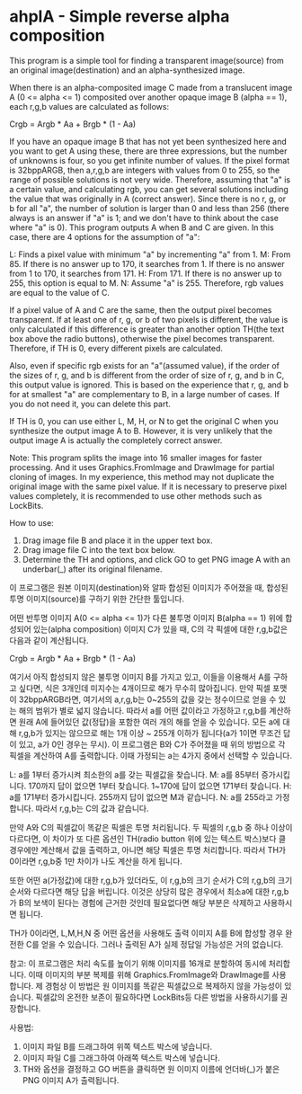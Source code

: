 # ahplA - Simple reverse alpha composition

This program is a simple tool for finding a transparent image(source) from an original image(destination) and an alpha-synthesized image.

When there is an alpha-composited image C made from a translucent image A (0 <= alpha <= 1) composited over another opaque image B (alpha == 1), each r,g,b values are calculated as follows:

Crgb = Argb * Aa + Brgb * (1 - Aa)

If you have an opaque image B that has not yet been synthesized here and you want to get A using these, there are three expressions, but the number of unknowns is four, so you get infinite number of values.
If the pixel format is 32bppARGB, then a,r,g,b are integers with values ​​from 0 to 255, so the range of possible solutions is not very wide. Therefore, assuming that "a" is a certain value, and calculating rgb, you can get several solutions including the value that was originally in A (correct answer). Since there is no r, g, or b for all "a", the number of solution is larger than 0 and less than 256 (there always is an answer if "a" is 1; and we don't have to think about the case where "a" is 0).
This program outputs A when B and C are given. In this case, there are 4 options for the assumption of "a":

L: Finds a pixel value with minimum "a" by incrementing "a" from 1.
M: From 85. If there is no answer up to 170, it searches from 1. If there is no answer from 1 to 170, it searches from 171.
H: From 171. If there is no answer up to 255, this option is equal to M.
N: Assume "a" is 255. Therefore, rgb values are equal to the value of C.

If a pixel value ​​of A and C are the same, then the output pixel becomes transparent. If at least one of r, g, or b of two pixels is different, the value is only calculated if this difference is greater than another option TH(the text box above the radio buttons), otherwise the pixel becomes transparent. Therefore, if TH is 0, every different pixels are calculated.

Also, even if specific rgb exists for an "a"(assumed value), if the order of the sizes of r, g, and b is different from the order of size of r, g, and b in C, this output value is ignored. This is based on the experience that r, g, and b for at smallest "a" are complementary to B, in a large number of cases. If you do not need it, you can delete this part.

If TH is 0, you can use either L, M, H, or N to get the original C when you synthesize the output image A to B. However, it is very unlikely that the output image A is actually the completely correct answer.

Note: This program splits the image into 16 smaller images for faster processing. And it uses Graphics.FromImage and DrawImage for partial cloning of images. In my experience, this method may not duplicate the original image with the same pixel value. If it is necessary to preserve pixel values completely, it is recommended to use other methods such as LockBits.

How to use:
1. Drag image file B and place it in the upper text box.
2. Drag image file C into the text box below.
3. Determine the TH and options, and click GO to get PNG image A with an underbar(_) after its original filename.



이 프로그램은 원본 이미지(destination)와 알파 합성된 이미지가 주어졌을 때, 합성된 투명 이미지(source)를 구하기 위한 간단한 툴입니다.

어떤 반투명 이미지 A(0 <= alpha <= 1)가 다른 불투명 이미지 B(alpha == 1) 위에 합성되어 있는(alpha composition) 이미지 C가 있을 때, C의 각 픽셀에 대한 r,g,b값은 다음과 같이 계산됩니다.

Crgb = Argb * Aa + Brgb * (1 - Aa)

여기서 아직 합성되지 않은 불투명 이미지 B를 가지고 있고, 이들을 이용해서 A를 구하고 싶다면, 식은 3개인데 미지수는 4개이므로 해가 무수히 많아집니다.
만약 픽셀 포맷이 32bppARGB라면, 여기서의 a,r,g,b는 0~255의 값을 갖는 정수이므로 얻을 수 있는 해의 범위가 별로 넓지 않습니다. 따라서 a를 어떤 값이라고 가정하고 r,g,b를 계산하면 원래 A에 들어있던 값(정답)을 포함한 여러 개의 해를 얻을 수 있습니다. 모든 a에 대해 r,g,b가 있지는 않으므로 해는 1개 이상 ~ 255개 이하가 됩니다(a가 1이면 무조건 답이 있고, a가 0인 경우는 무시).
이 프로그램은 B와 C가 주어졌을 때 위의 방법으로 각 픽셀을 계산하여 A를 출력합니다. 이때 가정되는 a는 4가지 중에서 선택할 수 있습니다.

L: a를 1부터 증가시켜 최소한의 a를 갖는 픽셀값을 찾습니다.
M: a를 85부터 증가시킵니다. 170까지 답이 없으면 1부터 찾습니다. 1~170에 답이 없으면 171부터 찾습니다.
H: a를 171부터 증가시킵니다. 255까지 답이 없으면 M과 같습니다.
N: a를 255라고 가정합니다. 따라서 r,g,b는 C의 값과 같습니다.

만약 A와 C의 픽셀값이 똑같은 픽셀은 투명 처리됩니다. 두 픽셀의 r,g,b 중 하나 이상이 다르다면, 이 차이가 또 다른 옵션인 TH(radio button 위에 있는 텍스트 박스)보다 클 경우에만 계산해서 값을 출력하고, 아니면 해당 픽셀은 투명 처리합니다. 따라서 TH가 0이라면 r,g,b중 1만 차이가 나도 계산을 하게 됩니다.

또한 어떤 a(가정값)에 대한 r,g,b가 있더라도, 이 r,g,b의 크기 순서가 C의 r,g,b의 크기 순서와 다르다면 해당 답을 버립니다. 이것은 상당히 많은 경우에서 최소a에 대한 r,g,b가 B의 보색이 된다는 경험에 근거한 것인데 필요없다면 해당 부분은 삭제하고 사용하시면 됩니다.

TH가 0이라면, L,M,H,N 중 어떤 옵션을 사용해도 출력 이미지 A를 B에 합성할 경우 완전한 C를 얻을 수 있습니다. 그러나 출력된 A가 실제 정답일 가능성은 거의 없습니다.

참고: 이 프로그램은 처리 속도를 높이기 위해 이미지를 16개로 분할하여 동시에 처리합니다. 이때 이미지의 부분 복제를 위해 Graphics.FromImage와 DrawImage를 사용합니다. 제 경험상 이 방법은 원 이미지를 똑같은 픽셀값으로 복제하지 않을 가능성이 있습니다. 픽셀값의 온전한 보존이 필요하다면 LockBits등 다른 방법을 사용하시기를 권장합니다.

사용법:
1. 이미지 파일 B를 드래그하여 위쪽 텍스트 박스에 넣습니다.
2. 이미지 파일 C를 그래그하여 아래쪽 텍스트 박스에 넣습니다.
3. TH와 옵션을 결정하고 GO 버튼을 클릭하면 원 이미지 이름에 언더바(_)가 붙은 PNG 이미지 A가 출력됩니다.